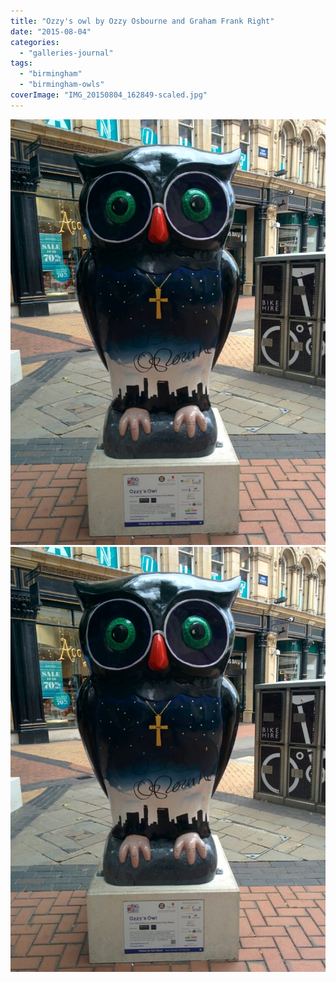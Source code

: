 ```yaml
---
title: "Ozzy's owl by Ozzy Osbourne and Graham Frank Right"
date: "2015-08-04"
categories: 
  - "galleries-journal"
tags: 
  - "birmingham"
  - "birmingham-owls"
coverImage: "IMG_20150804_162849-scaled.jpg"
---
```


[![](images/IMG_20150804_162849-758x1024.jpg)](images/IMG_20150804_162849-scaled.jpg)
[![](images/IMG_20150804_162849-758x1024.jpg)](images/IMG_20150804_162849-scaled.jpg)

